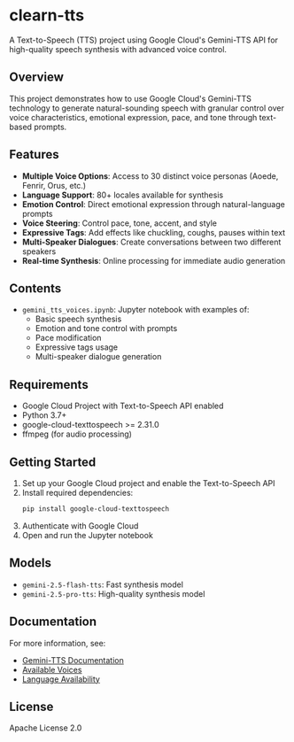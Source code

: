 # clearn-tts

A Text-to-Speech (TTS) project using Google Cloud's Gemini-TTS API for high-quality speech synthesis with advanced voice control.

## Overview

This project demonstrates how to use Google Cloud's Gemini-TTS technology to generate natural-sounding speech with granular control over voice characteristics, emotional expression, pace, and tone through text-based prompts.

## Features

- **Multiple Voice Options**: Access to 30 distinct voice personas (Aoede, Fenrir, Orus, etc.)
- **Language Support**: 80+ locales available for synthesis
- **Emotion Control**: Direct emotional expression through natural-language prompts
- **Voice Steering**: Control pace, tone, accent, and style
- **Expressive Tags**: Add effects like chuckling, coughs, pauses within text
- **Multi-Speaker Dialogues**: Create conversations between two different speakers
- **Real-time Synthesis**: Online processing for immediate audio generation

## Contents

- `gemini_tts_voices.ipynb`: Jupyter notebook with examples of:
  - Basic speech synthesis
  - Emotion and tone control with prompts
  - Pace modification
  - Expressive tags usage
  - Multi-speaker dialogue generation

## Requirements

- Google Cloud Project with Text-to-Speech API enabled
- Python 3.7+
- google-cloud-texttospeech >= 2.31.0
- ffmpeg (for audio processing)

## Getting Started

1. Set up your Google Cloud project and enable the Text-to-Speech API
2. Install required dependencies:
   ```bash
   pip install google-cloud-texttospeech
   ```
3. Authenticate with Google Cloud
4. Open and run the Jupyter notebook

## Models

- `gemini-2.5-flash-tts`: Fast synthesis model
- `gemini-2.5-pro-tts`: High-quality synthesis model

## Documentation

For more information, see:
- [Gemini-TTS Documentation](https://cloud.google.com/text-to-speech/docs/gemini-tts)
- [Available Voices](https://cloud.google.com/text-to-speech/docs/gemini-tts#voice_options)
- [Language Availability](https://cloud.google.com/text-to-speech/docs/gemini-tts#language_availability)

## License

Apache License 2.0
